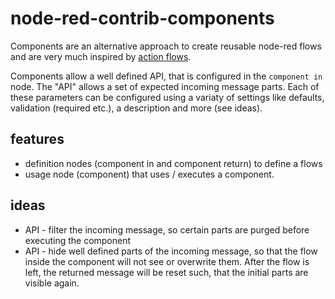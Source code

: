 # node-red-contrib-components
Components are an alternative approach to create reusable node-red flows and are
very much inspired by [action flows](https://github.com/Steveorevo/node-red-contrib-actionflows/tree/master/actionflows).

Components allow a well defined API, that is configured in the ```component in```
node. The "API" allows a set of expected incoming message parts. Each of these parameters
can be configured using a variaty of settings like defaults, validation (required etc.),
a description and more (see ideas).

## features
* definition nodes (component in and component return) to define a flows
* usage node (component) that uses / executes a component.

## ideas
* API - filter the incoming message, so certain parts are purged before executing the component
* API - hide well defined parts of the incoming message, so that the flow inside the component will not see or overwrite them. After the flow is left, the returned message will be reset such, that the initial parts are visible again.
